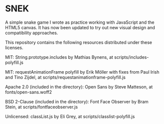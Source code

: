 # SNEK
A simple snake game I wrote as practice working with JavaScript and the HTML5 canvas. It has now been updated to try out new visual design and compatibility approaches.

This repository contains the following resources distributed under these licenses.

MIT: String.prototype.includes by Mathias Bynens, at scripts/includes-polyfill.js

MIT: requestAnimationFrame polyfill by Erik Möller with fixes from Paul Irish and Tino Zijdel, at scripts/requestanimationframe-polyfill.js

Apache 2.0 (included in the directory): Open Sans by Steve Matteson, at fonts/open-sans.woff2

BSD 2-Clause (included in the directory): Font Face Observer by Bram Stein, at scripts/fontfaceobserver.js

Unlicensed: classList.js by Eli Grey, at scripts/classlist-polyfill.js
